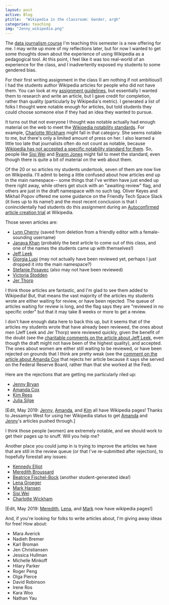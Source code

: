 ```yaml
---
layout: post
active: Blog
ptitle:  "Wikipedia in the classroom: Gender, argh" 
categories: teaching
img: "Jenny_wikipedia.png"
---
```


The [data journalism course](http://www.amelia.mn/sds236/index.html) I'm teaching this semester is a new offering for me. I may write up more of my reflections later, but for now I wanted to get some thoughts down about the experience of using Wikipedia as a pedagogical tool. At this point, I feel like it was too real-world of an experience for the class, and I inadvertently exposed my students to some gendered bias.

<!--more-->

For their first writing assignment in the class (I am nothing if not ambitious!) I had the students author Wikipedia articles for people who did not have them. You can look at my [assignment guidelines](http://www.amelia.mn/sds236/Wikipedia.html), but essentially I wanted them to research and write an article, but I gave credit for completion, rather than quality (particularly by Wikipedia's metric). I generated a list of folks I thought were notable enough for articles, but told students they could choose someone else if they had an idea they wanted to pursue. 

It turns out that not everyone I thought was notable actually had enough material on the web to meet the [Wikipedia notability standards](https://en.wikipedia.org/wiki/Wikipedia:Notability). For example, [Charlotte Wickham](https://en.wikipedia.org/wiki/Draft:Charlotte_Wickham) might fall in that category. She seems notable to me, but there's only a limited amount of press on her. I also learned a little too late that journalists often do not count as notable, because [Wikipedia has not accepted a specific notability standard for them](https://en.wikipedia.org/wiki/Wikipedia:Notability_(journalists)). So, people like [Sisi Wei](https://en.wikipedia.org/wiki/Draft:Sisi_Wei) and [Ryann Jones](https://en.wikipedia.org/wiki/Draft:Ryann_Jones) might fail to meet the standard, even though there is quite a bit of material on the web about them. 

Of the 20 or so articles my students undertook, seven of them are now live on Wikipedia. I'll admit to being a little confused about how articles end up in the main namespace-- some things that I've written have just ended up there right away, while others get stuck with an "awaiting review" flag, and others are just in the draft namespace with no such tag. Oliver Keyes and Mikhail Popov offered me some guidance on the Friendly Tech Space Slack (it lives up to its name!) and the most recent conclusion is that I conincidentally had students do this assignment during an [Autoconfirmed article creation trial](https://en.wikipedia.org/wiki/Wikipedia:Autoconfirmed_article_creation_trial/Post-trial_Research_Report) at Wikipedia. 

Those seven articles are:

- [Lynn Cherny](https://en.wikipedia.org/wiki/Lynn_Cherny) (saved from deletion from a friendly editor with a female-sounding username)
- [Janaya Khan](https://en.wikipedia.org/wiki/Janaya_Khan) (probably the best article to come out of this class, and one of the names the students came up with themselves!)
- [Jeff Leek](https://en.wikipedia.org/wiki/Jeffrey_T._Leek)
- [Giorgia Lupi](https://en.wikipedia.org/wiki/Giorgia_Lupi) (may not actually have been reviewed yet, perhaps I just dropped it into the main namespace?)
- [Stefanie Posavec](https://en.wikipedia.org/wiki/Stefanie_Posavec) (also may not have been reviewed)
- [Victoria Stodden](https://en.wikipedia.org/wiki/Victoria_Stodden)
- [Jer Thorp](https://en.wikipedia.org/wiki/Jer_Thorp)

I think those articles are fantastic, and I'm glad to see them added to Wikipedia! But, that means the vast majority of the articles my students wrote are either waiting for review, or have been rejected. The queue of articles waiting for review is long, and the flag says they are "reviewed in no specific order" but that it may take 8 weeks or more to get a review. 

I don't have enough data here to back this up, but it seems that of the articles my students wrote that have already been reviewed, the ones about men (Jeff Leek and Jer Thorp) were reviewed quickly, given the benefit of the doubt (see the [charitable comments on the article about Jeff Leek](https://en.wikipedia.org/w/index.php?title=Jeffrey_T._Leek&diff=828628510&oldid=824547453), even though the draft might not have been of the highest quality), and accepted. The ones about women are either still waiting to be reviewed, or have been rejected on grounds that I think are pretty weak (see the [comment on the article about Amanda Cox](https://en.wikipedia.org/wiki/Draft:Amanda_Cox) that rejects her article because it says she served on the Federal Reserve Board, rather than that she worked at the Fed).

Here are the rejections that are getting me particularly riled up: 

- [Jenny Bryan](https://en.wikipedia.org/wiki/Draft:Jennifer_(Jenny)_Bryan)
- [Amanda Cox](https://en.wikipedia.org/wiki/Draft:Amanda_Cox) 
- [Kim Rees](https://en.wikipedia.org/wiki/Draft:Kim_Rees)
- [Julia Silge](https://en.wikipedia.org/wiki/Draft:Julia_Silge)

[Edit, May 2019: [Jenny](https://en.wikipedia.org/wiki/Jenny_Bryan), [Amanda](https://en.wikipedia.org/wiki/Amanda_Cox), and [Kim](https://en.wikipedia.org/wiki/Kim_Rees) all have Wikipedia pages! Thanks to Jessamyn West for using her Wikipedia status to get [Amanda](https://twitter.com/mxfh/status/1047895894123794432)  and [Jenny](https://twitter.com/AmeliaMN/status/1051890145199345664)'s articles pushed through.]

I think those people (women) are extremely notable, and we should work to get their pages up to snuff. Will you help me?

Another place you could jump in is trying to improve the articles we have that are still in the review queue (or that I've re-submitted after rejection), to hopefully forestall any issues:

- [Kennedy Elliot](https://en.wikipedia.org/wiki/Draft:Kennedy_Elliott)
- [Meredith Broussard](https://en.wikipedia.org/wiki/Draft:Meredith_Broussard)
- [Beatrice Fischel-Bock](https://en.wikipedia.org/wiki/Draft:Beatrice_Fischel-Bock) (another student-generated idea!)
- [Lena Groeger](https://en.wikipedia.org/wiki/Draft:Lena_Groeger)
- [Mark Hansen](https://en.wikipedia.org/wiki/Draft:Mark_Hansen)
- [Sisi Wei](https://en.wikipedia.org/wiki/Draft:Sisi_Wei)
- [Charlotte Wickham](https://en.wikipedia.org/wiki/Draft:Charlotte_Wickham)

[Edit, May 2019: [Meredith](https://en.wikipedia.org/wiki/Meredith_Broussard), [Lena](https://en.wikipedia.org/wiki/Lena_Groeger), and [Mark](https://en.wikipedia.org/wiki/Mark_Henry_Hansen) now have wikipedia pages!]

And, if you're looking for folks to write articles about, I'm giving away ideas for free! How about:

- Mara Averick
- Nadieh Bremer
- Karl Broman
- Jen Christiansen
- Jessica Hullman
- Michelle Minkoff
- Hilary Parker
- Roger Peng
- Olga Pierce
- David Robinson
- Irene Ros
- Kara Woo
- Nathan Yau



